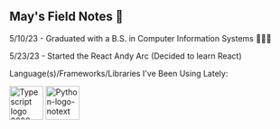 ## May's Field Notes 📔

5/10/23 - Graduated with a B.S. in Computer Information Systems 👨🏾‍🎓

5/23/23 - Started the React Andy Arc (Decided to learn React)

Language(s)/Frameworks/Libraries I've Been Using Lately:

<img width="60" alt="Typescript logo 2020" src="https://upload.wikimedia.org/wikipedia/commons/thumb/4/4c/Typescript_logo_2020.svg/512px-Typescript_logo_2020.svg.png"> <img width="60" alt="Python-logo-notext" src="https://upload.wikimedia.org/wikipedia/commons/thumb/c/c3/Python-logo-notext.svg/64px-Python-logo-notext.svg.png">
